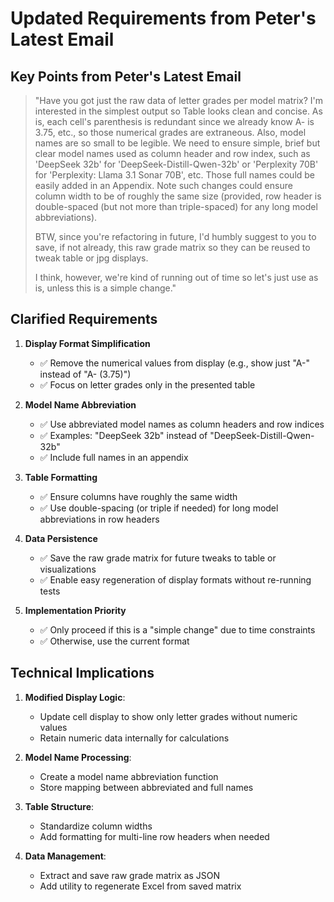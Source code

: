 # Updated Requirements from Peter's Latest Email

## Key Points from Peter's Latest Email

> "Have you got just the raw data of letter grades per model matrix? I'm interested in the simplest output so Table looks clean and concise. As is, each cell's parenthesis is redundant since we already know A- is 3.75, etc., so those numerical grades are extraneous. Also, model names are so small to be legible. We need to ensure simple, brief but clear model names used as column header and row index, such as 'DeepSeek 32b' for 'DeepSeek-Distill-Qwen-32b' or 'Perplexity 70B' for 'Perplexity: Llama 3.1 Sonar 70B', etc. Those full names could be easily added in an Appendix. Note such changes could ensure column width to be of roughly the same size (provided, row header is double-spaced (but not more than triple-spaced) for any long model abbreviations).
>
> BTW, since you're refactoring in future, I'd humbly suggest to you to save, if not already, this raw grade matrix so they can be reused to tweak table or jpg displays.
>
> I think, however, we're kind of running out of time so let's just use as is, unless this is a simple change."

## Clarified Requirements

1. **Display Format Simplification**
   - ✅ Remove the numerical values from display (e.g., show just "A-" instead of "A- (3.75)")
   - ✅ Focus on letter grades only in the presented table

2. **Model Name Abbreviation**
   - ✅ Use abbreviated model names as column headers and row indices
   - ✅ Examples: "DeepSeek 32b" instead of "DeepSeek-Distill-Qwen-32b"
   - ✅ Include full names in an appendix

3. **Table Formatting**
   - ✅ Ensure columns have roughly the same width
   - ✅ Use double-spacing (or triple if needed) for long model abbreviations in row headers

4. **Data Persistence**
   - ✅ Save the raw grade matrix for future tweaks to table or visualizations
   - ✅ Enable easy regeneration of display formats without re-running tests

5. **Implementation Priority**
   - ✅ Only proceed if this is a "simple change" due to time constraints
   - ✅ Otherwise, use the current format

## Technical Implications

1. **Modified Display Logic**:
   - Update cell display to show only letter grades without numeric values
   - Retain numeric data internally for calculations

2. **Model Name Processing**:
   - Create a model name abbreviation function
   - Store mapping between abbreviated and full names

3. **Table Structure**:
   - Standardize column widths
   - Add formatting for multi-line row headers when needed

4. **Data Management**:
   - Extract and save raw grade matrix as JSON
   - Add utility to regenerate Excel from saved matrix